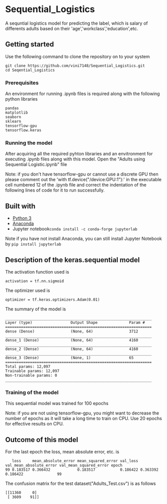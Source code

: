 # Sequential_Logistics

A sequntial logistics model for predicting the label, which is salary of differents adults based on their 'age','workclass','education',etc.

## Getting started

Use the following command to clone the repository on to your system
```
git clone https://github.com/vini7148/Sequential_Logistics.git
cd Seqential_Logistics
```

### Prerequisites

An environment for running .ipynb files is required along with the following python libraries
```
pandas
matplotlib
seaborn
sklearn
tensorflow-gpu
tensorflow.keras
```

### Running the model

After acquiring all the required pyhton libraries and an envitronment for executing .ipynb files along with this model. Open the "Adults using Sequential Logistic.ipynb" file

Note: if you don't have tensorflow-gpu or cannot use a discrete GPU then please comment out the 'with tf.device("/device:GPU:1"):' in the executable cell numbered 12 of the .ipynb file and correct the indentation of the following lines of code for it to run successfully.

## Built with

* [Python 3](https://www.python.org/ftp/python/3.8.0/python-3.8.0.exe)
* [Anaconda](https://www.anaconda.com/distribution/#download-section)
* Jupyter notebook```conda install -c conda-forge jupyterlab```

Note if you have not install Anaconda, you can still install Jupyter Notebook by ```pip install jupyterlab```

## Description of the keras.sequential model

The activation function used is
```
activation = tf.nn.sigmoid
```
The optimizer used is
```
optimizer = tf.keras.optimizers.Adam(0.01)
```
The summary of the model is 
```
_________________________________________________________________
Layer (type)                 Output Shape              Param #   
=================================================================
dense (Dense)                (None, 64)                3712      
_________________________________________________________________
dense_1 (Dense)              (None, 64)                4160      
_________________________________________________________________
dense_2 (Dense)              (None, 64)                4160      
_________________________________________________________________
dense_3 (Dense)              (None, 1)                 65        
=================================================================
Total params: 12,097
Trainable params: 12,097
Non-trainable params: 0
_________________________________________________________________

```
### Training of the model

This sequential model was trained for 100 epochs

Note: if you are not  using tensorflow-gpu, you might want to decrease the number of epochs as it will take a long time to train on CPU. Use 20 epochs for effective results on CPU.

## Outcome of this model

For the last epoch the loss, mean absolute error, etc. is
```
   loss     mean_absolute_error mean_squared_error val_loss val_mean_absolute_error val_mean_squared_error epoch
99 0.183517 0.366432            0.183517           0.186422 0.363392                        0.186422               99
```

The confusion matrix for the test dataset("Adults_Test.csv") is as follows
```
[[11360     0]
 [ 3609    91]]
```